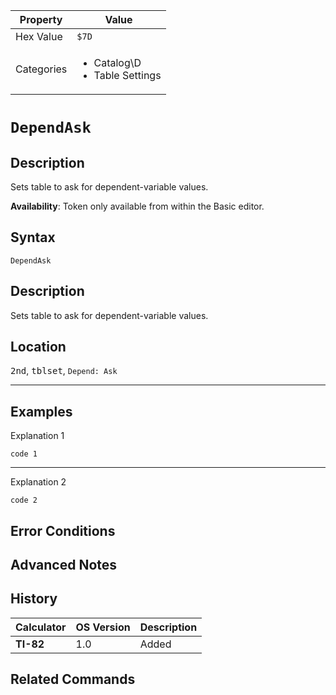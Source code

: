 | Property      | Value |
|---------------|-------|
| Hex Value     | `$7D`|
| Categories    | <ul><li>Catalog\D</li><li>Table Settings</li></ul> |

# `DependAsk`

## Description
Sets table to ask for dependent-variable values.


<b>Availability</b>: Token only available from within the Basic editor.

## Syntax
`DependAsk`

## Description
Sets table to ask for dependent-variable values.

## Location
<kbd>2nd</kbd>, <kbd>tblset</kbd>, `Depend: Ask`
<hr>

## Examples

Explanation 1
```ti-basic
code 1
```
---
Explanation 2
```ti-basic
code 2
```

## Error Conditions


## Advanced Notes


## History
| Calculator | OS Version | Description |
|------------|------------|-------------|
| <b>TI-82</b> | 1.0 | Added

## Related Commands

    